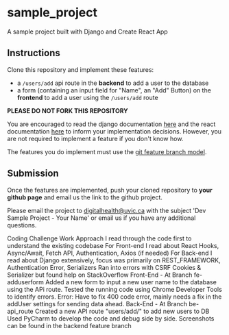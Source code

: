 # sample_project
A sample project built with Django and Create React App

## Instructions
Clone this repository and implement these features:
- a `/users/add` api route in the **backend** to add a user to the database
- a form (containing an input field for "Name", an "Add" Button) on the **frontend** to add a user using the `/users/add` route

**PLEASE DO NOT FORK THIS REPOSITORY**

You are encouraged to read the django documentation [here](https://docs.djangoproject.com/en/3.0/intro/) and the react documentation [here](https://reactjs.org/docs/react-api.html) to inform your implementation decisions. However, you are not required to implement a feature if you don't know how.

The features you do implement must use the [git feature branch model](https://www.atlassian.com/git/tutorials/comparing-workflows/feature-branch-workflow). 

## Submission

Once the features are implemented, push your cloned repository to **your github page** and email us the link to the github project. 

Please email the project to digitalhealth@uvic.ca with the subject 'Dev Sample Project - Your Name' or email us if you have any additional questions.

Coding Challenge Work
Approach
I read through the code first to understand the existing codebase
For Front-end I read about React Hooks, Async/Await, Fetch API, Authentication, Axios (if needed)
For Back-end I read about Django extensively, focus was primarily on REST_FRAMEWORK, Authentication Error, Serializers
Ran into errors with CSRF Cookies & Serializer but found help on StackOverflow
Front-End - At Branch fe-adduserform
Added a new form to input a new user name to the database using the APi route.
Tested the running code using Chrome Developer Tools to identify errors.
Error: Have to fix 400 code error, mainly needs a fix in the addUser settings for sending data ahead.
Back-End - At Branch be-api_route
Created a new API route "users/add/" to add new users to DB
Used PyCharm to develop the code and debug side by side.
Screenshots can be found in the backend feature branch
